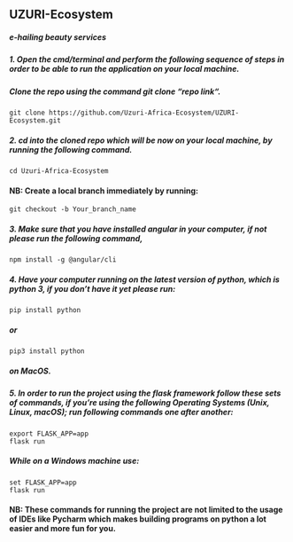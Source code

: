 ## UZURI-Ecosystem
##### e-hailing beauty services

##### 1. Open the cmd/terminal and perform the following sequence of steps in order to be able to run the application on your local machine.

##### Clone the repo using the command git clone “repo link“.

    git clone https://github.com/Uzuri-Africa-Ecosystem/UZURI-Ecosystem.git

##### 2. cd into the cloned repo which will be now on your local machine, by running the following command.

    cd Uzuri-Africa-Ecosystem

#### NB: Create a local branch immediately by running:

    git checkout -b Your_branch_name

##### 3. Make sure that you have installed angular in your computer, if not please run the following command,

    npm install -g @angular/cli

##### 4. Have your computer running on the latest version of python, which is python 3, if you don’t have it yet please run:
    
    pip install python
#####    or
    pip3 install python
#####    on MacOS.

##### 5. In order to run the project using the flask framework follow these sets of commands, if you’re using the following Operating Systems (Unix, Linux, macOS); run following commands one after another:
    
    export FLASK_APP=app
    flask run

##### While on a Windows machine use:
    set FLASK_APP=app
    flask run

#### NB: These commands for running the project are not limited to the usage of IDEs like Pycharm which makes building programs on python a lot easier and more fun for you.
